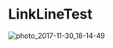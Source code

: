 # LinkLineTest
![photo_2017-11-30_18-14-49](https://user-images.githubusercontent.com/29062944/33441214-d4100e26-d5fa-11e7-81ab-8c1d9b95295b.jpg)
